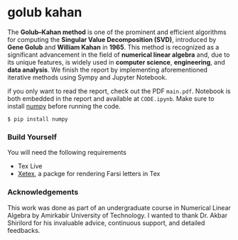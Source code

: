# golub kahan


The **Golub–Kahan method** is one of the prominent and efficient algorithms for computing the **Singular Value Decomposition (SVD)**, introduced by **Gene Golub** and **William Kahan** in **1965**. This method is recognized as a significant advancement in the field of **numerical linear algebra** and, due to its unique features, is widely used in **computer science**, **engineering**, and **data analysis**. We finish the report by implementing aforementioned iterative methods using Sympy and Jupyter Notebook. 

if you only want to read the report, check out the PDF `main.pdf`. Notebook is both embedded in the report and available at `CODE.ipynb`. Make sure to install [numpy](https://numpy.org/) before running the code.

`$ pip install numpy`
### Build Yourself
You will need the following requirements
- Tex Live 
- [Xetex](https://www.ctan.org/pkg/xetex), a packge for rendering Farsi letters in Tex

### Acknowledgements 
This work was done as part of an undergraduate course in Numerical Linear Algebra by Amirkabir University of Technology. I wanted to thank Dr. Akbar Shirilord for his invaluable advice, continuous support, and detailed feedbacks. 




